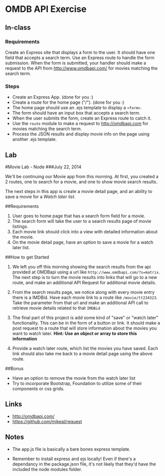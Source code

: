 # OMDB API Exercise

## In-class

### Requirements
Create an Express site that displays a form to the user.
It should have one field that accepts a search term. Use an
Express route to handle the form submission. When the form is
submitted, your handler should make a request to the API from
http://www.omdbapi.com/ for movies matching the search term.

### Steps
- Create an Express App. (done for you :)
- Create a route for the home page ("/"). (done for you :)
- The home page should use an .ejs template to display a `<form>`.
- The form should have an input box that accepts a search term.
- When the user submits the form, create an Express route to catch it.
- Use the `route` module to make a request to http://omdbapi.com for
  movies matching the search term.
- Process the JSON results and display movie info on the page using
  another .ejs template.


## Lab
#Movie Lab - Node
###July 22, 2014

We'll be continuing our Movie app from this morning. At first, you created a 2 routes, one to search for a movie, and one to show movie search results.

The next steps in this app is create a movie detail page, and an ability to save a movie for a *Watch later list*.


##Requirements
1. User goes to home page that has a search form field for a movie.
2. The search form will take the user to a search results page of movie listings.
3. Each movie link should click into a view with detailed information about the movie.
4. On the movie detail page, have an option to save a movie for a watch later list.

##How to get Started
1. We left you off this morning showing the search results from the api provided at OMDBapi using a url like `http://www.omdbapi.com/?s=matrix`. The next step is to turn the movie results into links that will go to a new route, and make an additional API Request for additional movie details.

2. From the search results page, we notice along with every movie entry there is a IMDBid. Have each movie link to a route like `/movie/tt234323`. Take the parameter from that url and make an additional API call to retrieve movie details related to that `IMDBid`

3. The final part of this project is add some kind of "save" or "watch later" functionality. This can be in the form of a button or link. It should make a post request to a route that will store information about the movies you want to watch later. **Hint: Use an object or array to store this information**

4. Provide a watch later route, which list the movies you have saved. Each link should also take me back to a movie detail page using the above route.

##Bonus
* Have an option to remove the movie from the watch later list
* Try to incorporate Bootstrap, Foundation to utilize some of their components or css grids.


## Links

- http://omdbapi.com/
- https://github.com/mikeal/request


## Notes
- The app.js file is basically a bare bones express template.

- Remember to install express and ejs locally! Even if there's a dependancy in the package.json file, it's not likely that they'd have the included the node modules folder.
